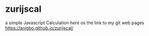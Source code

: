 # zurijscal
a simple Javascript Calculation
here os the link to my git web pages https://anigbo.github.io/zurijscal/
